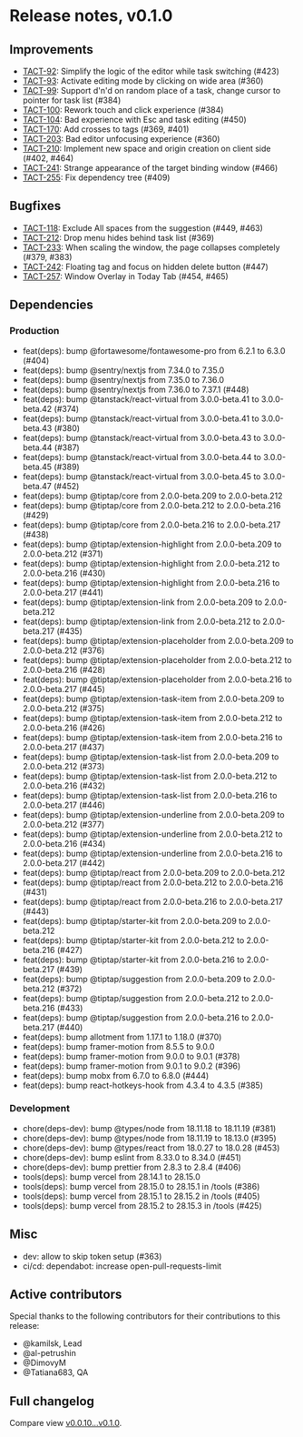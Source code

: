 # Release notes, v0.1.0

## Improvements

- [TACT-92](https://linear.app/octolab/issue/TACT-92/simplify-the-logic-of-the-editor-while-task-switching): Simplify the logic of the editor while task switching (#423)
- [TACT-93](https://linear.app/octolab/issue/TACT-93/activate-editing-mode-by-clicking-on-wide-area): Activate editing mode by clicking on wide area (#360)
- [TACT-99](https://linear.app/octolab/issue/TACT-99/support-dnd-on-random-place-of-a-task-change-cursor-to-pointer-for): Support d'n'd on random place of a task, change cursor to pointer for task list (#384)
- [TACT-100](https://linear.app/octolab/issue/TACT-100/rework-touch-and-click-experience): Rework touch and click experience (#384)
- [TACT-104](https://linear.app/octolab/issue/TACT-104/bad-experience-with-esc-and-task-editing): Bad experience with Esc and task editing (#450)
- [TACT-170](https://linear.app/octolab/issue/TACT-170/add-crosses-to-tags): Add crosses to tags (#369, #401)
- [TACT-203](https://linear.app/octolab/issue/TACT-203/bad-editor-unfocusing-experience): Bad editor unfocusing experience (#360)
- [TACT-210](https://linear.app/octolab/issue/TACT-210/implement-new-space-and-origin-creation-on-client-side): Implement new space and origin creation on client side (#402, #464)
- [TACT-241](https://linear.app/octolab/issue/TACT-241/strange-appearance-of-the-target-binding-window): Strange appearance of the target binding window (#466)
- [TACT-255](https://linear.app/octolab/issue/TACT-255/fix-dependency-tree): Fix dependency tree (#409)

## Bugfixes

- [TACT-118](https://linear.app/octolab/issue/TACT-118/exclude-all-spaces-from-the-suggestion): Exclude All spaces from the suggestion (#449, #463)
- [TACT-212](https://linear.app/octolab/issue/TACT-212/drop-menu-hides-behind-task-list): Drop menu hides behind task list (#369)
- [TACT-233](https://linear.app/octolab/issue/TACT-233/when-scaling-the-window-the-page-collapses-completely): When scaling the window, the page collapses completely (#379, #383)
- [TACT-242](https://linear.app/octolab/issue/TACT-242/floating-tag-and-focus-on-hidden-delete-button-x): Floating tag and focus on hidden delete button (#447)
- [TACT-257](https://linear.app/octolab/issue/TACT-257/window-overlay-in-today-tab): Window Overlay in Today Tab (#454, #465)

## Dependencies

### Production

- feat(deps): bump @fortawesome/fontawesome-pro from 6.2.1 to 6.3.0 (#404)
- feat(deps): bump @sentry/nextjs from 7.34.0 to 7.35.0
- feat(deps): bump @sentry/nextjs from 7.35.0 to 7.36.0
- feat(deps): bump @sentry/nextjs from 7.36.0 to 7.37.1 (#448)
- feat(deps): bump @tanstack/react-virtual from 3.0.0-beta.41 to 3.0.0-beta.42 (#374)
- feat(deps): bump @tanstack/react-virtual from 3.0.0-beta.41 to 3.0.0-beta.43 (#380)
- feat(deps): bump @tanstack/react-virtual from 3.0.0-beta.43 to 3.0.0-beta.44 (#387)
- feat(deps): bump @tanstack/react-virtual from 3.0.0-beta.44 to 3.0.0-beta.45 (#389)
- feat(deps): bump @tanstack/react-virtual from 3.0.0-beta.45 to 3.0.0-beta.47 (#452)
- feat(deps): bump @tiptap/core from 2.0.0-beta.209 to 2.0.0-beta.212
- feat(deps): bump @tiptap/core from 2.0.0-beta.212 to 2.0.0-beta.216 (#429)
- feat(deps): bump @tiptap/core from 2.0.0-beta.216 to 2.0.0-beta.217 (#438)
- feat(deps): bump @tiptap/extension-highlight from 2.0.0-beta.209 to 2.0.0-beta.212 (#371)
- feat(deps): bump @tiptap/extension-highlight from 2.0.0-beta.212 to 2.0.0-beta.216 (#430)
- feat(deps): bump @tiptap/extension-highlight from 2.0.0-beta.216 to 2.0.0-beta.217 (#441)
- feat(deps): bump @tiptap/extension-link from 2.0.0-beta.209 to 2.0.0-beta.212
- feat(deps): bump @tiptap/extension-link from 2.0.0-beta.212 to 2.0.0-beta.217 (#435)
- feat(deps): bump @tiptap/extension-placeholder from 2.0.0-beta.209 to 2.0.0-beta.212 (#376)
- feat(deps): bump @tiptap/extension-placeholder from 2.0.0-beta.212 to 2.0.0-beta.216 (#428)
- feat(deps): bump @tiptap/extension-placeholder from 2.0.0-beta.216 to 2.0.0-beta.217 (#445)
- feat(deps): bump @tiptap/extension-task-item from 2.0.0-beta.209 to 2.0.0-beta.212 (#375)
- feat(deps): bump @tiptap/extension-task-item from 2.0.0-beta.212 to 2.0.0-beta.216 (#426)
- feat(deps): bump @tiptap/extension-task-item from 2.0.0-beta.216 to 2.0.0-beta.217 (#437)
- feat(deps): bump @tiptap/extension-task-list from 2.0.0-beta.209 to 2.0.0-beta.212 (#373)
- feat(deps): bump @tiptap/extension-task-list from 2.0.0-beta.212 to 2.0.0-beta.216 (#432)
- feat(deps): bump @tiptap/extension-task-list from 2.0.0-beta.216 to 2.0.0-beta.217 (#446)
- feat(deps): bump @tiptap/extension-underline from 2.0.0-beta.209 to 2.0.0-beta.212 (#377)
- feat(deps): bump @tiptap/extension-underline from 2.0.0-beta.212 to 2.0.0-beta.216 (#434)
- feat(deps): bump @tiptap/extension-underline from 2.0.0-beta.216 to 2.0.0-beta.217 (#442)
- feat(deps): bump @tiptap/react from 2.0.0-beta.209 to 2.0.0-beta.212
- feat(deps): bump @tiptap/react from 2.0.0-beta.212 to 2.0.0-beta.216 (#431)
- feat(deps): bump @tiptap/react from 2.0.0-beta.216 to 2.0.0-beta.217 (#443)
- feat(deps): bump @tiptap/starter-kit from 2.0.0-beta.209 to 2.0.0-beta.212
- feat(deps): bump @tiptap/starter-kit from 2.0.0-beta.212 to 2.0.0-beta.216 (#427)
- feat(deps): bump @tiptap/starter-kit from 2.0.0-beta.216 to 2.0.0-beta.217 (#439)
- feat(deps): bump @tiptap/suggestion from 2.0.0-beta.209 to 2.0.0-beta.212 (#372)
- feat(deps): bump @tiptap/suggestion from 2.0.0-beta.212 to 2.0.0-beta.216 (#433)
- feat(deps): bump @tiptap/suggestion from 2.0.0-beta.216 to 2.0.0-beta.217 (#440)
- feat(deps): bump allotment from 1.17.1 to 1.18.0 (#370)
- feat(deps): bump framer-motion from 8.5.5 to 9.0.0
- feat(deps): bump framer-motion from 9.0.0 to 9.0.1 (#378)
- feat(deps): bump framer-motion from 9.0.1 to 9.0.2 (#396)
- feat(deps): bump mobx from 6.7.0 to 6.8.0 (#444)
- feat(deps): bump react-hotkeys-hook from 4.3.4 to 4.3.5 (#385)

### Development

- chore(deps-dev): bump @types/node from 18.11.18 to 18.11.19 (#381)
- chore(deps-dev): bump @types/node from 18.11.19 to 18.13.0 (#395)
- chore(deps-dev): bump @types/react from 18.0.27 to 18.0.28 (#453)
- chore(deps-dev): bump eslint from 8.33.0 to 8.34.0 (#451)
- chore(deps-dev): bump prettier from 2.8.3 to 2.8.4 (#406)
- tools(deps): bump vercel from 28.14.1 to 28.15.0
- tools(deps): bump vercel from 28.15.0 to 28.15.1 in /tools (#386)
- tools(deps): bump vercel from 28.15.1 to 28.15.2 in /tools (#405)
- tools(deps): bump vercel from 28.15.2 to 28.15.3 in /tools (#425)

## Misc

- dev: allow to skip token setup (#363)
- ci/cd: dependabot: increase open-pull-requests-limit

## Active contributors

Special thanks to the following contributors for their contributions to this release:
- @kamilsk, Lead
- @al-petrushin
- @DimovyM
- @Tatiana683, QA

## Full changelog

Compare view [v0.0.10...v0.1.0](https://github.com/tact-app/web/compare/v0.0.10...v0.1.0).
